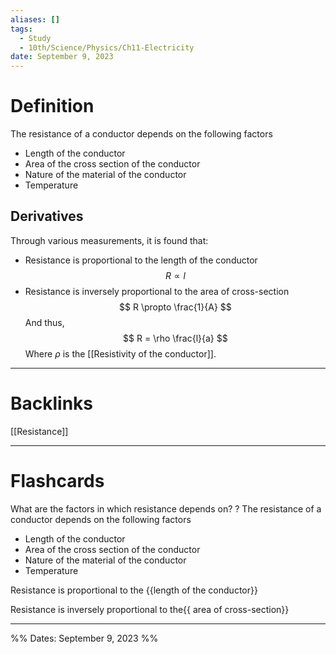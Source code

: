 ```yaml
---
aliases: []
tags:
  - Study
  - 10th/Science/Physics/Ch11-Electricity
date: September 9, 2023
---
```

# Definition
The resistance of a conductor depends on the following factors
- Length of the conductor
- Area of the cross section of the conductor
- Nature of the material of the conductor
- Temperature
## Derivatives
Through various measurements, it is found that:
- Resistance is proportional to the length of the conductor
$$
R \propto l
$$
- Resistance is inversely proportional to the area of cross-section
$$
R \propto \frac{1}{A}
$$
And thus, 
$$
R = \rho \frac{l}{a}
$$
Where $\rho$ is the [[Resistivity of the conductor]].

---
# Backlinks
[[Resistance]]

---
# Flashcards

What are the factors in which resistance depends on?
?
The resistance of a conductor depends on the following factors
- Length of the conductor
- Area of the cross section of the conductor
- Nature of the material of the conductor
- Temperature
<!--SR:!2024-12-16,305,280-->

Resistance is proportional to the {{length of the conductor}}
<!--SR:!2024-05-03,126,287-->

Resistance is inversely proportional to the{{ area of cross-section}}
<!--SR:!2024-04-05,122,280-->


---

%%
Dates: September 9, 2023
%%
